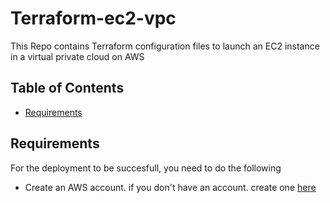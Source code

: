 # Terraform-ec2-vpc

This Repo contains Terraform configuration files to launch an EC2 instance in a virtual private cloud on AWS

## Table of Contents

- [Requirements](#requirements)

## Requirements
For the deployment to be succesfull, you need to do the following
- Create an AWS account. if you don't have an account. create one [here](https://aws.amazon.com/resources/create-account/)